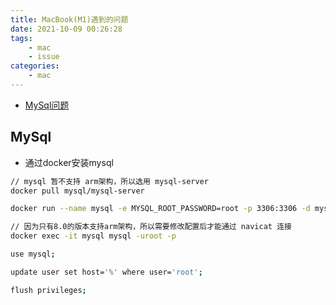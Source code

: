 ```yaml
---
title: MacBook(M1)遇到的问题
date: 2021-10-09 00:26:28
tags:
    - mac
    - issue
categories:
    - mac
---
```


* [MySql问题](#mysql)

### <h2 id="mysql">MySql</h2>

* 通过docker安装mysql

``` bash
// mysql 暂不支持 arm架构，所以选用 mysql-server
docker pull mysql/mysql-server

docker run --name mysql -e MYSQL_ROOT_PASSWORD=root -p 3306:3306 -d mysql/mysql-server

// 因为只有8.0的版本支持arm架构，所以需要修改配置后才能通过 navicat 连接
docker exec -it mysql mysql -uroot -p

use mysql;

update user set host='%' where user='root';

flush privileges;
```
